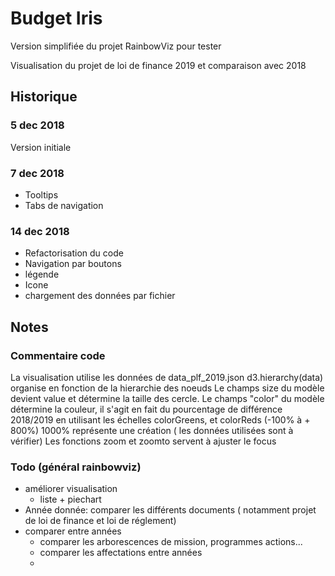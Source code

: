 # Budget Iris 

Version simplifiée du projet RainbowViz pour tester

Visualisation du projet de loi de finance 2019 et comparaison avec 2018

## Historique

### 5 dec 2018 
Version initiale

### 7 dec 2018
- Tooltips
- Tabs de navigation
  
### 14 dec 2018
- Refactorisation du code
- Navigation par boutons
- légende
- Icone
- chargement des données par fichier

## Notes

### Commentaire code 
La visualisation utilise les données de data_plf_2019.json
d3.hierarchy(data) organise en fonction de la hierarchie des noeuds
Le champs size du modèle devient value et détermine la taille des cercle.
Le champs "color" du modèle détermine la couleur, il s'agit en fait du pourcentage de différence 2018/2019 en utilisant les échelles colorGreens, et colorReds (-100% à + 800%)
1000% représente une création ( les données utilisées sont à vérifier)
Les fonctions zoom et zoomto servent à ajuster le focus

### Todo (général rainbowviz)

- améliorer visualisation
  - liste + piechart
- Année donnée: comparer les différents documents ( notamment projet de loi de finance et loi de réglement)
- comparer entre années
  - comparer les arborescences de mission, programmes actions...
  - comparer les affectations entre années
  - 
